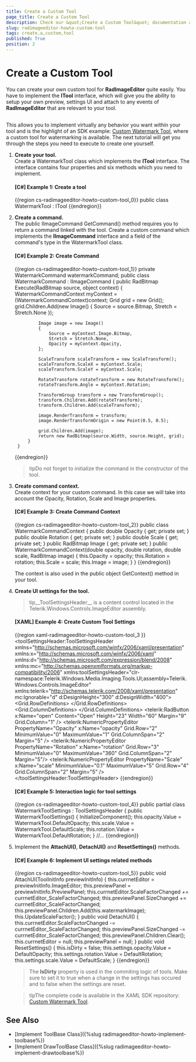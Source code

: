 ```yaml
---
title: Create a Custom Tool
page_title: Create a Custom Tool
description: Check our &quot;Create a Custom Tool&quot; documentation article for the RadImageEditor WPF control.
slug: radimageeditor-howto-custom-tool
tags: create,a,custom,tool
published: True
position: 2
---
```


# Create a Custom Tool



You can create your own custom tool for __RadImageEditor__ quite easily. You have to implement the __ITool__ interface, which will give you the ability to setup your own preview, settings UI and attach to any events of __RadImageEditor__ that are relevant to your tool.
      

## 

This allows you to implement virtually any behavior you want within your tool and is the highlight of an SDK example: [Custom Watermark Tool](https://github.com/telerik/xaml-sdk/tree/master/ImageEditor/CustomWatermarkTool), where a custom tool for watermarking is available. The next tutorial will get you through the steps you need to execute to create one yourself.
        

1. __Create your tool.__<br/>Create a WatermarkTool class which implements the __ITool__ interface. The interface contains four properties and six methods which you need to implement.

	#### __[C#] Example 1: Create a tool__
	
	{{region cs-radimageeditor-howto-custom-tool_0}}
		public class WatermarkTool : ITool
	{{endregion}}


1. __Create a command.__<br/>The public IImageCommand GetCommand() method requires you to return a command linked with the tool. Create a custom command which implements the __IImageCommand__ interface and a field of the command's type in the WatermarkTool class.
            

	#### __[C#] Example 2: Create Command__
	
	{{region cs-radimageeditor-howto-custom-tool_1}}
		private WatermarkCommand watermarkCommand;
		public class WatermarkCommand : IImageCommand
		{
		    public RadBitmap Execute(RadBitmap source, object context)
		    {
		        WatermarkCommandContext myContext = (WatermarkCommandContext)context;
		        Grid grid = new Grid();
		        grid.Children.Add(new Image()
		        {
		            Source = source.Bitmap,
		            Stretch = Stretch.None
		        });
	
		        Image image = new Image()
		        {
		            Source = myContext.Image.Bitmap,
		            Stretch = Stretch.None,
		            Opacity = myContext.Opacity,
		        };
	
		        ScaleTransform scaleTransform = new ScaleTransform();
		        scaleTransform.ScaleX = myContext.Scale;
		        scaleTransform.ScaleY = myContext.Scale;
	
		        RotateTransform rotateTransform = new RotateTransform();
		        rotateTransform.Angle = myContext.Rotation;
	
		        TransformGroup transform = new TransformGroup();
		        transform.Children.Add(rotateTransform);
		        transform.Children.Add(scaleTransform);
	
		        image.RenderTransform = transform;
		        image.RenderTransformOrigin = new Point(0.5, 0.5);
	
		        grid.Children.Add(image);
		        return new RadBitmap(source.Width, source.Height, grid);
		    }
		}
	{{endregion}}



	>tipDo not forget to initialize the command in the constructor of the tool.

1. __Create command context.__<br/>Create context for your custom command. In this case we will take into account the Opacity, Rotation, Scale and Image properties.
            
	
	#### __[C#] Example 3: Create Command Context__
	
	{{region cs-radimageeditor-howto-custom-tool_2}}
		public class WatermarkCommandContext
		{
		    public double Opacity { get; private set; }
		    public double Rotation { get; private set; }
		    public double Scale { get; private set; }
		    public RadBitmap Image { get; private set; }
		    public WatermarkCommandContext(double opacity, double rotation, double scale, RadBitmap image)
		    {
		        this.Opacity = opacity;
		        this.Rotation = rotation;
		        this.Scale = scale;
		        this.Image = image;
		    }
		}
	{{endregion}}
	
	The context is also used in the public object GetContext() method in your tool.
	            

1. __Create UI settings for the tool.__
	
	>tip__ToolSettingsHeader__ is a content control located in the Telerik.Windows.Controls.ImageEditor assembly.
	              
	
	#### __[XAML] Example 4: Create Custom Tool Settings__
	
	{{region xaml-radimageeditor-howto-custom-tool_3 }}
		<toolSettingsHeader:ToolSettingsHeader 
		                            xmlns="http://schemas.microsoft.com/winfx/2006/xaml/presentation"
		                            xmlns:x="http://schemas.microsoft.com/winfx/2006/xaml"
		                            xmlns:d="http://schemas.microsoft.com/expression/blend/2008"
		                            xmlns:mc="http://schemas.openxmlformats.org/markup-compatibility/2006"
		                            xmlns:toolSettingsHeader="clr-namespace:Telerik.Windows.Media.Imaging.Tools.UI;assembly=Telerik.Windows.Controls.ImageEditor"
		                            xmlns:telerik="http://schemas.telerik.com/2008/xaml/presentation"
		                            mc:Ignorable="d"
		                            d:DesignHeight="300" d:DesignWidth="400">
		    <Grid x:Name="LayoutRoot">
		        <Grid.RowDefinitions>
		            <RowDefinition Height="Auto "/>
		            <RowDefinition Height="Auto "/>
		            <RowDefinition Height="Auto "/>
		            <RowDefinition Height="Auto "/>
		            <RowDefinition Height="Auto "/>
		        </Grid.RowDefinitions>
		        <Grid.ColumnDefinitions>
		            <ColumnDefinition Width="*" />
		            <ColumnDefinition Width="Auto" />
		        </Grid.ColumnDefinitions>
		        <TextBlock Text="Open image" Grid.Row="0" Grid.Column="0" Margin="9" VerticalAlignment="Center" Foreground="#FF1E395B"/>
		        <telerik:RadButton x:Name="open" Content="Open" Height="23" Width="60" Margin="9" Grid.Column="1" />
		        <telerik:NumericPropertyEditor PropertyName="Opacity" x:Name="opacity" Grid.Row="2" MinimumValue="0" MaximumValue="1" Grid.ColumnSpan="2" Margin="5" />
		        <telerik:NumericPropertyEditor PropertyName="Rotation" x:Name="rotation" Grid.Row="3" MinimumValue="0" MaximumValue="360" Grid.ColumnSpan="2" Margin="5"/>
		        <telerik:NumericPropertyEditor PropertyName="Scale" x:Name="scale" MinimumValue="0.1" MaximumValue="5" Grid.Row="4" Grid.ColumnSpan="2" Margin="5" />
		    </Grid>
		</toolSettingsHeader:ToolSettingsHeader>
	{{endregion}}
	
	
	
	#### __[C#] Example 5: Interaction logic for tool settings__
	
	{{region cs-radimageeditor-howto-custom-tool_4}}
		public partial class WatermarkToolSettings : ToolSettingsHeader
		{
		    public WatermarkToolSettings()
		    {
		        InitializeComponent();
		        this.opacity.Value = WatermarkTool.DefaultOpacity;
		        this.scale.Value = WatermarkTool.DefaultScale;
		        this.rotation.Value = WatermarkTool.DefaultRotation;
		    }
		    //...
	{{endregion}}



1. Implement the __AttachUI()__, __DetachUI()__ and __ResetSettings()__ methods.
	            
	
	#### __[C#] Example 6: Implement UI settings related methods__
	
	{{region cs-radimageeditor-howto-custom-tool_5}}
		public void AttachUI(ToolInitInfo previewInitInfo)
		{
		    this.currnetEditor = previewInitInfo.ImageEditor;
		    this.previewPanel = previewInitInfo.PreviewPanel;
		    this.currnetEditor.ScaleFactorChanged += currnetEditor_ScaleFactorChanged;
		    this.previewPanel.SizeChanged += currnetEditor_ScaleFactorChanged;
		    this.previewPanel.Children.Add(this.watermarkImage);
		    this.UpdateScaleFactor();
		}
		public void DetachUI()
		{
		    this.currnetEditor.ScaleFactorChanged -= currnetEditor_ScaleFactorChanged;
		    this.previewPanel.SizeChanged -= currnetEditor_ScaleFactorChanged;
		    this.previewPanel.Children.Clear();
		    this.currnetEditor = null;
		    this.previewPanel = null;
		}
		public void ResetSettings()
		{
		    this.isDirty = false;
		    this.settings.opacity.Value = DefaultOpacity;
		    this.settings.rotation.Value = DefaultRotation;
		    this.settings.scale.Value = DefaultScale;
		}
	{{endregion}}
	
	
	
	>The __IsDirty__ property is used in the commiting logic of tools. Make sure to set it to true when a change in the settings has occured and to false when the settings are reset.
	              
	
	>tipThe complete code is available in the XAML SDK repository: [Custom Watermark Tool](https://github.com/telerik/xaml-sdk/tree/master/ImageEditor/CustomWatermarkTool).
	          

## See Also

* [Implement ToolBase Class]({%slug radimageeditor-howto-implement-toolbase%})
* [Implement DrawToolBase Class]({%slug radimageeditor-howto-implement-drawtoolbase%})